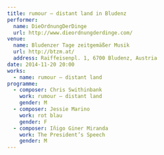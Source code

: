```yaml
---
title: rumour — distant land in Bludenz
performer:
  name: DieOrdnungDerDinge
  url: http://www.dieordnungderdinge.com/
venue:
  name: Bludenzer Tage zeit­gemäßer Musik
  url: http://btzm.at/
  address: Raiffeisenpl. 1, 6700 Bludenz, Austria
date: 2014-11-20 20:00
works:
  - name: rumour — distant land
programme:
  - composer: Chris Swithinbank
    work: rumour — distant land
    gender: M
  - composer: Jessie Marino
    work: rot blau
    gender: F
  - composer: Iñigo Giner Miranda
    work: The President’s Speech
    gender: M
---
```

